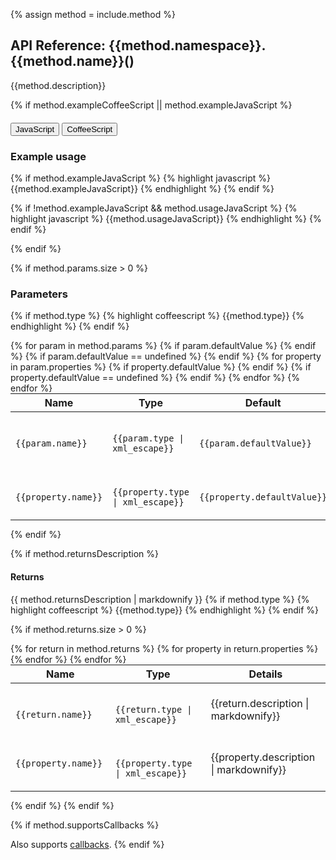 {% assign method = include.method %}
<h2>API Reference: {{method.namespace}}.{{method.name}}()</h2>

{{method.description}}







{% if method.exampleCoffeeScript || method.exampleJavaScript %}

<div class="clearfix">
  <div class="btn-group btn-group-xs pull-right" role="group" style="margin-top: 20px;">
    <button type="button" data-role="type-switch" data-type="js" class="btn btn-primary active">JavaScript</button>
    <button type="button" data-role="type-switch" data-type="coffee" class="btn btn-default">CoffeeScript</button>
  </div>
  <h3>Example usage</h3>
</div>

<div data-role="example-code" data-type="js">

{% if method.exampleJavaScript %}
{% highlight javascript %}
{{method.exampleJavaScript}}
{% endhighlight %}
{% endif %}

{% if !method.exampleJavaScript && method.usageJavaScript %}
{% highlight javascript %}
{{method.usageJavaScript}}
{% endhighlight %}
{% endif %}

</div>

<div data-role="example-code" data-type="coffee" style="display: none;">

{% if method.exampleCoffeeScript %}
{% highlight coffeescript %}
{{method.exampleCoffeeScript}}
{% endhighlight %}
{% endif %}

{% if !method.exampleCoffeeScript && method.usageCoffeeScript %}
{% highlight coffeescript %}
{{method.usageCoffeeScript}}
{% endhighlight %}
{% endif %}

</div>

{% endif %}





{% if method.params.size > 0 %}
### Parameters
{% if method.type %}
{% highlight coffeescript %}
{{method.type}}
{% endhighlight %}
{% endif %}
<table class="table" style="margin:0;">
  <thead>
    <tr>
      <th>Name</th>
      <th>Type</th>
      <th>Default</th>
      <th>Details</th>
    </tr>
  </thead>
  <tbody>
  {% for param in method.params %}
  <tr>
    <td class="highlight">
      <code class="language-coffeescript" data-lang="coffeescript">
        {{param.name}}
      </code>
    </td>
    <td class="highlight">
      <code class="language-coffeescript" data-lang="coffeescript">
      {{param.type | xml_escape}}
      </code>
    </td>
    {% if param.defaultValue %}
    <td class="highlight">
      <code class="language-coffeescript" data-lang="coffeescript">
      {{param.defaultValue}}
      </code>
    </td>
    {% endif %}
    {% if param.defaultValue == undefined %}
    <td></td>
    {% endif %}
    <td>{{param.description | markdownify}}</td>
  </tr>
    {% for property in param.properties %}
      <tr>
        <td class="property table_property">
          <code class="language-coffeescript" data-lang="coffeescript">
            {{property.name}}
          </code>
        </td>
        <td class="highlight table_property">
          <code class="language-coffeescript" data-lang="coffeescript">
          {{property.type | xml_escape}}
          </code>
        </td>
        {% if property.defaultValue %}
        <td class="highlight table_property">
          <code class="language-coffeescript" data-lang="coffeescript">
          {{property.defaultValue}}
          </code>
        </td>
        {% endif %}
        {% if property.defaultValue == undefined %}
        <td class="table_property"></td>
        {% endif %}
        <td class="table_property">{{property.description | markdownify}}</td>
      </tr>
    {% endfor %}
  {% endfor %}
  </tbody>
</table>

{% endif %}


{% if method.returnsDescription %}
<h4>Returns</h4>
{{ method.returnsDescription | markdownify }}
{% if method.type %}
{% highlight coffeescript %}
{{method.type}}
{% endhighlight %}
{% endif %}

{% if method.returns.size > 0 %}

<table class="table" style="margin:0;">
  <thead>
    <tr>
      <th>Name</th>
      <th>Type</th>
      <th>Details</th>
    </tr>
  </thead>
  <tbody>
  {% for return in method.returns %}
    <tr>
      <td class="highlight">
        <code class="language-coffeescript" data-lang="coffeescript">
          {{return.name}}
        </code>
      </td>
      <td class="highlight">
        <code class="language-coffeescript" data-lang="coffeescript">
        {{return.type | xml_escape}}
        </code>
      </td>
      <td>{{return.description | markdownify}}</td>
    </tr>
    {% for property in return.properties %}
      <tr>
        <td class="property table_property">
          <code>{{property.name}}</code>
        </td>
        <td class="highlight table_property">
          <code class="language-coffeescript" data-lang="coffeescript">
          {{property.type | xml_escape}}
          </code>
        </td>
        <td class="table_property">{{property.description | markdownify}}</td>
      </tr>
    {% endfor %}
  {% endfor %}
  </tbody>
</table>

{% endif %}
{% endif %}

{% if method.supportsCallbacks %}
<p>Also supports <a href="/supersonic/guides/technical-concepts/callbacks/">callbacks</a>.
{% endif %}
